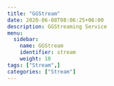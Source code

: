 ```yaml
---
title: "GGStream"
date: 2020-06-08T08:06:25+06:00
description: GGStreaming Service
menu:
  sidebar:
    name: GGStream
    identifier: stream
    weight: 10
tags: ["Stream",]
categories: ["Stream"]
---
```


<div id="yololiv-widget-942699399576813568"></div><script type="text/javascript" charset="utf-8">(function(d,s,c,o) {var js=d.createElement(s),fjs=d.getElementsByTagName(s)[0];js.src='https://view.yololiv.com/entry.js';js.type="module";js.onload=function(){window.renderYoloLiv('#yololiv-widget-'+c, o);};js.charset='utf-8';fjs.parentNode.insertBefore(js,fjs);})(document, 'script', '942699399576813568', {"isEmbedPage":1,"mediaType":"events","filter":"all","isCountdown":1,"isDonation":0,"isThumbnail":1,"isPreEvent":0,"isDesc":0,"isDoc":0,"isVideoIndex":0,"isHightLights":0,"isPlayList":0,"isChat":0,"isBrand":0,"brandType":"default","isTwoColumn":0,"isAutoPlay":1,"isInlinePlay":0,"isDisableDVR":0,"videoSelection":"immediately","sizeType":"responsive","materialIds":""});</script>